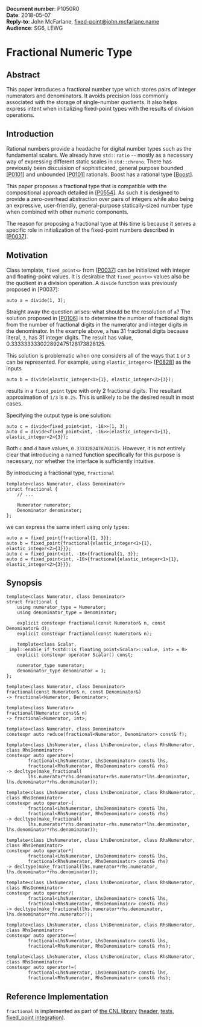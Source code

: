 **Document number**: P1050R0  
**Date**: 2018-05-07  
**Reply-to**: John McFarlane, [fixed-point@john.mcfarlane.name](mailto:fixed-point@john.mcfarlane.name)  
**Audience**: SG6, LEWG  

# Fractional Numeric Type

## Abstract

This paper introduces a fractional number type which stores pairs of integer numerators and denominators.
It avoids precision loss commonly associated with the storage of single-number quotients.
It also helps express intent when initializing fixed-point types with the results of division operations.

## Introduction

Rational numbers provide a headache for digital number types such as the fundamental scalars. 
We already have `std::ratio` -- mostly as a necessary way of expressing different static scales in `std::chrono`. 
There has previously been discussion of sophisticated, general purpose bounded 
[[P0101](http://www.open-std.org/jtc1/sc22/wg21/docs/papers/2015/p0101r0.html#BoundOther)] and unbounded 
[[P0101](http://www.open-std.org/jtc1/sc22/wg21/docs/papers/2015/p0101r0.html#UnboundRational)] rationals. 
Boost has a rational type [[Boost](https://www.boost.org/doc/libs/release/libs/rational/rational.html)].

This paper proposes a fractional type that is compatible with the compositional approach detailed in 
[[P0554](http://www.open-std.org/jtc1/sc22/wg21/docs/papers/2017/p0554r0.html)]. 
As such it is designed to provide a zero-overhead abstraction over pairs of integers 
while also being an expressive, user-friendly, general-purpose statically-sized number type 
when combined with other numeric components.

The reason for proposing a fractional type at this time is because it serves a specific role 
in initialization of the fixed-point numbers described in [[P0037](http://wg21.link/p0037)].

## Motivation

Class template, `fixed_point<>` from [[P0037](http://wg21.link/p0037)] 
can be initialized with integer and floating-point values. 
It is desirable that `fixed_point<>` values also be the quotient in a division operation. 
A `divide` function was previously proposed in [P0037]:

    auto a = divide(1, 3);

Straight away the question arises: what should be the resolution of `a`? The solution proposed in 
[[P0106](http://www.open-std.org/jtc1/sc22/wg21/docs/papers/2015/p0106r0.html#basic_operations)] is to determine the 
number of fractional digits from the number of fractional digits in the numerator and integer digits in the denominator.
In the example above, `a` has 31 fractional digits because literal, `3`, has 31 integer digits. 
The result has value, 0.333333333022892475128173828125.

This solution is problematic when one considers all of the ways that `1` or `3` can be represented. 
For example, using `elastic_integer<>` [[P0828](https://github.com/johnmcfarlane/papers/blob/master/wg21/p0828r0.md)] as the inputs

    auto b = divide(elastic_integer<1>{1}, elastic_integer<2>{3}); 
    
results in a `fixed_point` type with only 2 fractional digits. 
The resultant approximation of `1/3` is `0.25`. 
This is unlikely to be the desired result in most cases. 

Specifying the output type is one solution:

    auto c = divide<fixed_point<int, -16>>(1, 3);
    auto d = divide<fixed_point<int, -16>>(elastic_integer<1>{1}, elastic_integer<2>{3}); 

Both `c` and `d` have values, `0.3333282470703125`. 
However, it is not entirely clear that introducing a named function specifically for this purpose is necessary, 
nor whether the interface is sufficiently intuitive.

By introducing a fractional type, `fractional`

    template<class Numerator, class Denominator>
    struct fractional {
        // ...
        
        Numerator numerator;
        Denominator denominator;
    };
    
we can express the same intent using only types:

    auto a = fixed_point{fractional{1, 3}};
    auto b = fixed_point{fractional{elastic_integer<1>{1}, elastic_integer<2>{3}}};
    auto c = fixed_point<int, -16>{fractional{1, 3}};
    auto d = fixed_point<int, -16>{fractional{elastic_integer<1>{1}, elastic_integer<2>{3}}};

## Synopsis

    template<class Numerator, class Denominator>
    struct fractional {
        using numerator_type = Numerator;
        using denominator_type = Denominator;

        explicit constexpr fractional(const Numerator& n, const Denominator& d);
        explicit constexpr fractional(const Numerator& n);
        
        template<class Scalar, _impl::enable_if_t<std::is_floating_point<Scalar>::value, int> = 0>
        explicit constexpr operator Scalar() const;
        
        numerator_type numerator;
        denominator_type denominator = 1;
    };

    template<class Numerator, class Denominator>
    fractional(const Numerator& n, const Denominator&)
    -> fractional<Numerator, Denominator>;

    template<class Numerator>
    fractional(Numerator const& n)
    -> fractional<Numerator, int>;

    template<class Numerator, class Denominator>
    constexpr auto reduce(fractional<Numerator, Denominator> const& f);

    template<class LhsNumerator, class LhsDenominator, class RhsNumerator, class RhsDenominator>
    constexpr auto operator+(
            fractional<LhsNumerator, LhsDenominator> const& lhs,
            fractional<RhsNumerator, RhsDenominator> const& rhs)
    -> decltype(make_fractional(
            lhs.numerator*rhs.denominator+rhs.numerator*lhs.denominator, lhs.denominator*rhs.denominator));
                        
    template<class LhsNumerator, class LhsDenominator, class RhsNumerator, class RhsDenominator>
    constexpr auto operator-(
            fractional<LhsNumerator, LhsDenominator> const& lhs,
            fractional<RhsNumerator, RhsDenominator> const& rhs)
    -> decltype(make_fractional(
            lhs.numerator*rhs.denominator-rhs.numerator*lhs.denominator, lhs.denominator*rhs.denominator));
            
    template<class LhsNumerator, class LhsDenominator, class RhsNumerator, class RhsDenominator>
    constexpr auto operator*(
            fractional<LhsNumerator, LhsDenominator> const& lhs,
            fractional<RhsNumerator, RhsDenominator> const& rhs)
    -> decltype(make_fractional(lhs.numerator*rhs.numerator, lhs.denominator*rhs.denominator));
    
    template<class LhsNumerator, class LhsDenominator, class RhsNumerator, class RhsDenominator>
    constexpr auto operator/(
            fractional<LhsNumerator, LhsDenominator> const& lhs,
            fractional<RhsNumerator, RhsDenominator> const& rhs)
    -> decltype(make_fractional(lhs.numerator*rhs.denominator, lhs.denominator*rhs.numerator));
    
    template<class LhsNumerator, class LhsDenominator, class RhsNumerator, class RhsDenominator>
    constexpr auto operator==(
            fractional<LhsNumerator, LhsDenominator> const& lhs,
            fractional<RhsNumerator, RhsDenominator> const& rhs);
            
    template<class LhsNumerator, class LhsDenominator, class RhsNumerator, class RhsDenominator>
    constexpr auto operator!=(
            fractional<LhsNumerator, LhsDenominator> const& lhs,
            fractional<RhsNumerator, RhsDenominator> const& rhs);

## Reference Implementation

`fractional` is implemented as part of [the CNL library](https://github.com/johnmcfarlane/cnl)
([header](https://github.com/johnmcfarlane/cnl/blob/develop/include/cnl/fractional.h),
[tests](https://github.com/johnmcfarlane/cnl/blob/develop/src/test/fractional.cpp),
[fixed_point integration](https://github.com/johnmcfarlane/cnl/blob/develop/src/test/fixed_point/fractional_ctor.h)).
